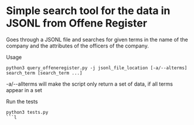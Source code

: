 Simple search tool for the data in JSONL from Offene Register
===============

Goes through a JSONL file and searches for given terms in the name of the company and the attributes of the officers of the company.

Usage

```
python3 query_offeneregister.py -j jsonl_file_location [-a/--alterms] search_term [search_term ...]
```

-a/--allterms will make the script only return a set of data, if all terms appear in a set

Run the tests

```
python3 tests.py
```l